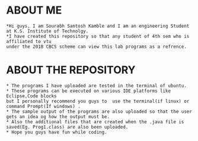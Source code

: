 # ABOUT ME
	*Hi guys, I am Sourabh Santosh Kamble and I am an engineering Student at K.S. Institute of Technolgy.
	*I have created this repository so that any student of 4th sem who is affiliated to vtu 
	under the 2018 CBCS scheme can view this lab programs as a refrence.
	
# ABOUT THE REPOSITORY
	* The programs I have uploaded are tested in the terminal of ubuntu.
	* These programs can be executed on various IDE platforms like Eclipse,Code blocks 
	but I personally recommend you guys to  use the terminal(if linux) or command Prompt(If windows) .
	* The sample output of the programs are also uploaded so that the user gets an idea og how the output must be.
	* Also the additional files that are created when the .java file is saved(Eg. Prog1.class) are also been uploaded.
	* Hope you guys have fun while coding.

